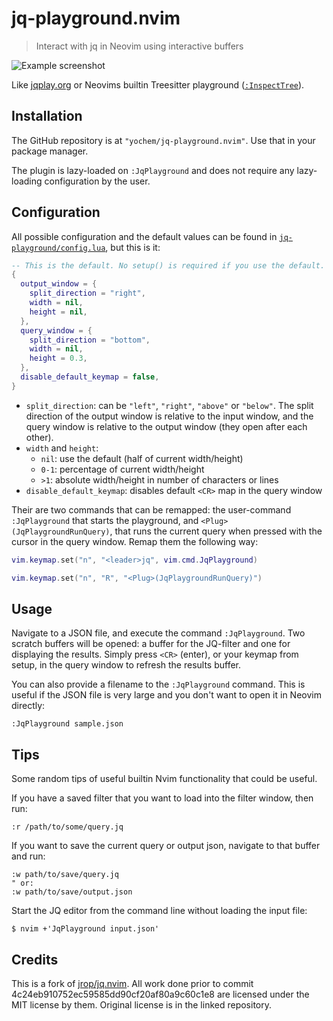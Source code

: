 # jq-playground.nvim

> Interact with jq in Neovim using interactive buffers

![Example screenshot](example/screenshot.png)

Like [jqplay.org](https://jqplay.org) or Neovims builtin Treesitter playground
([`:InspectTree`](https://neovim.io/doc/user/treesitter.html#%3AInspectTree)).

## Installation

The GitHub repository is at `"yochem/jq-playground.nvim"`. Use that in your
package manager.

The plugin is lazy-loaded on `:JqPlayground` and does not require any
lazy-loading configuration by the user.

## Configuration

All possible configuration and the default values can be found in
[`jq-playground/config.lua`](./lua/jq-playground/config.lua), but this is it:

```lua
-- This is the default. No setup() is required if you use the default.
{
  output_window = {
    split_direction = "right",
    width = nil,
    height = nil,
  },
  query_window = {
    split_direction = "bottom",
    width = nil,
    height = 0.3,
  },
  disable_default_keymap = false,
}
```

- `split_direction`: can be `"left"`, `"right"`, `"above"` or `"below"`. The
  split direction of the output window is relative to the input window, and the
  query window is relative to the output window (they open after each other).
- `width` and `height`:
  - `nil`: use the default (half of current width/height)
  - `0-1`: percentage of current width/height
  - `>1`: absolute width/height in number of characters or lines
- `disable_default_keymap`: disables default `<CR>` map in the query window

Their are two commands that can be remapped: the user-command `:JqPlayground`
that starts the playground, and `<Plug>(JqPlaygroundRunQuery)`, that runs the
current query when pressed with the cursor in the query window. Remap them the
following way:

```lua
vim.keymap.set("n", "<leader>jq", vim.cmd.JqPlayground)

vim.keymap.set("n", "R", "<Plug>(JqPlaygroundRunQuery)")
```

## Usage

Navigate to a JSON file, and execute the command `:JqPlayground`. Two scratch
buffers will be opened: a buffer for the JQ-filter and one for displaying the
results. Simply press `<CR>` (enter), or your keymap from setup, in the query
window to refresh the results buffer.

You can also provide a filename to the `:JqPlayground` command. This is useful
if the JSON file is very large and you don't want to open it in Neovim
directly:

```vim
:JqPlayground sample.json
```

## Tips

Some random tips of useful builtin Nvim functionality that could be useful.

If you have a saved filter that you want to load into the filter window, then
run:

```vim
:r /path/to/some/query.jq
```

If you want to save the current query or output json, navigate to that buffer
and run:

```vim
:w path/to/save/query.jq
" or:
:w path/to/save/output.json
```

Start the JQ editor from the command line without loading the input file:

```
$ nvim +'JqPlayground input.json'
```

## Credits

This is a fork of [jrop/jq.nvim](https://github.com/jrop/jq.nvim). All work
done prior to commit 4c24eb910752ec59585dd90cf20af80a9c60c1e8 are licensed
under the MIT license by them. Original license is in the linked repository.
